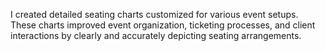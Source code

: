 
I created detailed seating charts customized for various event setups. These charts improved event organization, ticketing processes, and client interactions by clearly and accurately depicting seating arrangements. 